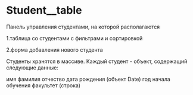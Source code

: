 # Student__table 
 
 Панель управления студентами, на которой располагаются

1.таблица со студентами с фильтрами и сортировкой

2.форма добавления нового студента

Студенты хранятся в массиве. Каждый студент - объект, содержащий следующие данные:

имя
фамилия
отчество
дата рождения (объект Date)
год начала обучения
факультет (строка)
